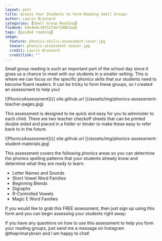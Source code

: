 ```yaml
---
layout: post
title: Assess Your Students to Form Reading Small Groups
author: Laurin Brainard
categories: [Small Group Reading]
flodesk: 64e4e0c39f3274e73d0b3aa8
tags: [guided reading]
image:
  feature: phonics-skills-assessment-cover.jpg
  teaser: phonics-assessment-teaser.jpg
  credit: Laurin Brainard
  creditlink: ""
---
```

Small group reading is such an important part of the school day since it gives us a chance to meet with our students in a smaller setting. This is where we can focus on the specific phonics skills that our students need to become fluent readers. It can be tricky to form these groups, so I created an assessment to help you!

![PhonicsAssessment]({{ site.github.url }}/assets/img/phonics-assessment-teacher-pages.jpg)

This assessment is designed to be quick and easy for you to administer to each child. There are two teacher checkoff sheets that can be printed double sided and placed in a folder or binder to make these easy to refer back to in the future. 

![PhonicsAssessment]({{ site.github.url }}/assets/img/phonics-assessment-student-materials.jpg)

This assessment covers the following phonics areas so you can determine the phonics spelling patterns that your students already know and determine what they are ready to learn:

- Letter Names and Sounds
- Short Vowel Word Families
- Beginning Blends
- Digraphs
- R-Controlled Vowels
- Magic E Word Families 

If you would like to grab this FREE assessment, then just sign up using this form and you can begin assessing your students right away:

<div id="fd-form-64e4e0c39f3274e73d0b3aa8"></div>
<script>
  window.fd('form', {
    formId: '64e4e0c39f3274e73d0b3aa8',
    containerEl: '#fd-form-64e4e0c39f3274e73d0b3aa8'
  });
</script>

If you have any questions on how to use this assessment to help you form your reading groups, just send me a message on Instagram @theprimarybrain and I am happy to chat! 